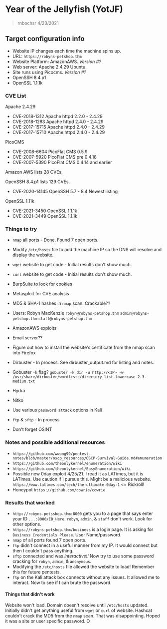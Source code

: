 # Year of the Jellyfish (YotJF)
> rnbochsr 4/23/2021 

## Target configuration info

 * Website IP changes each time the machine spins up. 
 * URL: `https://robyns-petshop.thm`
 * Website Platform: AmazonAWS. *Version #?*
 * Web server: Apache 2.4.29 Ubuntu.
 * Site runs using Picocms. *Version #?*
 * OpenSSH 8.4.p1
 * OpenSSL 1.1.1k

### CVE List
Apache 2.4.29
 * CVE-2018-1312	Apache httpd 2.2.0 - 2.4.29
 * CVE-2018-1283	Apache httpd 2.4.0 - 2.4.29
 * CVE-2017-15715	Apache httpd 2.4.0 - 2.4.29
 * CVE-2017-15710	Apache httpd 2.4.0 - 2.4.29

PicoCMS
 * CVE-2008-6604	PicoFlat CMS 0.5.9
 * CVE-2007-5920	PicoFlat CMS pre 0.4.18
 * CVE-2007-5390	PicoFlat CMS 0.4.14 and earlier

Amazon AWS lists 28 CVEs. 

OpenSSH 8.4.p1 lists 129 CVEs.
 * CVE-2020-14145	OpenSSH 5.7 - 8.4 Newest listing

OpenSSL 1.11k
 * CVE-2021-3450	OpenSSL 1.1.1k
 * CVE-2021-3449	OpenSSL 1.1.1k


### Things to try 
 * `nmap` all ports - Done. Found 7 open ports.
 * Modify `/etc/hosts` file to add the machine IP so the DNS will resolve and display the website. 
 * `wget` website to get code - Initial results don't show much.
 * `curl` website to get code - Initial results don't show much.
 * BurpSuite to look for cookies
 * Metasploit for CVE analysis
 * MD5 & SHA-1 hashes in `nmap` scan. Crackable??
 * Users: Robyn MacKenzie `robyn@robyns-petshop.thm`
	`admin@robyns-petshop.thm`
	`staff@robyns-petshop.thm`

 * AmazonAWS exploits
 * Email server??
 * Figure out how to install the website's certificate from the nmap scan into Firefox
 * Dirbuster - In process. See dirbuster_output.md for listing and notes.
 * Gobuster `-k` flag? `gobuster -k dir -u http://<IP> -w /usr/share/dirbuster/wordlists/directory-list-lowercase-2.3-medium.txt`
 * Hydra
 * Nitko
 * Use various `password attack` options in Kali
 * `ftp` & `sftp` - In process
 * Don't forget OSINT


### Notes and possible additional resources
 * `https://github.com/wwong99/pentest-notes/blob/master/oscp_resources/OSCP-Survival-Guide.md#enumeration`
 * `https://github.com/theonlykernel/enumeration/wiki`
 * `https://github.com/theonlykernel/EasyEnumeration/wiki`
 * Possible new 0day exploit 4/25/21. I read it as LATimes, but it is LATlmes. Use caution if I pursue this. Might be a malicious website. `https://www.latlmes.com/tech/the-ultimate-0day-1` <= Rickroll!
 * Honeypot `https://github.com/cowrie/cowrie`


### Results that worked
 * `http://robyns-petsshop.thm:8000` gets you to a page that says enter your ID `...:8000/ID_Here`. `robyn`, `admin`, & `staff` don't work. Look for other options.
 * `https://robyns-petshop.thm/business` is a login page. It is asking for `Business Credentials Please`. User Name/password.
 * `nmap` of all ports found 7 open ports.
 * `ftp` didn't connect in a useful manner from my IP. It would connect but then I couldn't pass anything. 
 * `sftp` connected and was *interactive!!* Now try to use some password cracking for `robyn`, `admin`, & `anonymous`.
 * Modifying the `/etc/hosts` file allowed the website to load! Remember this for future pentests.
 * `ftp` on the Kali attack box connects without any issues. It allowed me to interact. Now to see if I can brute the password.


#### Things that didn't work
Website won't load. Domain doesn't resolve until `/etc/hosts` updated. Initially didn't get anything useful from `wget` or `curl` of website.
Hashcat couldn't crack the MD5 from the `nmap` scan. That was disappointing. Hoped it was a site or user specific password. O

